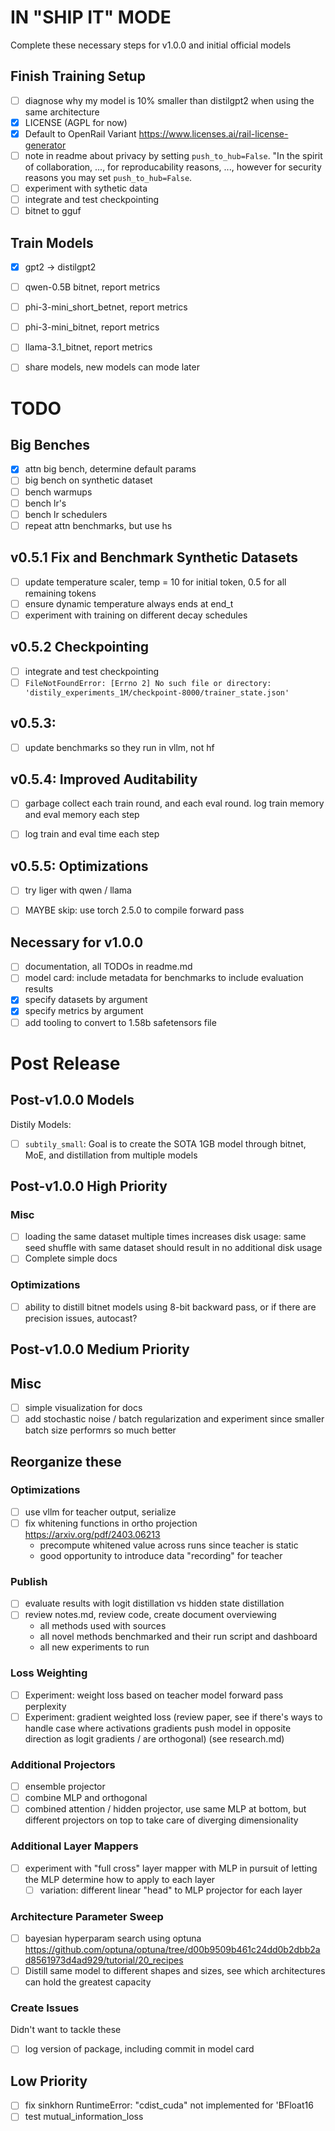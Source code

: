 # IN "SHIP IT" MODE
Complete these necessary steps for v1.0.0 and initial official models

## Finish Training Setup
- [ ] diagnose why my model is 10% smaller than distilgpt2 when using the same architecture
- [x] LICENSE (AGPL for now)
- [x] Default to OpenRail Variant https://www.licenses.ai/rail-license-generator
- [ ] note in readme about privacy by setting `push_to_hub=False`. "In the spirit of collaboration, ..., for reproducability reasons, ..., however for security reasons you may set `push_to_hub=False`.
- [ ] experiment with sythetic data
- [ ] integrate and test checkpointing
- [ ] bitnet to gguf

## Train Models
- [x] gpt2 -> distilgpt2
- [ ] qwen-0.5B bitnet, report metrics
- [ ] phi-3-mini_short_betnet, report metrics
- [ ] phi-3-mini_bitnet, report metrics
- [ ] llama-3.1_bitnet, report metrics
- [ ] share models, new models can mode later


# TODO

## Big Benches
- [x] attn big bench, determine default params
- [ ] big bench on synthetic dataset
- [ ] bench warmups
- [ ] bench lr's
- [ ] bench lr schedulers
- [ ] repeat attn benchmarks, but use hs

## v0.5.1 Fix and Benchmark Synthetic Datasets
- [ ] update temperature scaler, temp = 10 for initial token, 0.5 for all remaining tokens
- [ ] ensure dynamic temperature always ends at end_t
- [ ] experiment with training on different decay schedules

## v0.5.2 Checkpointing
- [ ] integrate and test checkpointing
- [ ] `FileNotFoundError: [Errno 2] No such file or directory: 'distily_experiments_1M/checkpoint-8000/trainer_state.json'`
## v0.5.3:
- [ ] update benchmarks so they run in vllm, not hf

## v0.5.4: Improved Auditability
- [ ] garbage collect each train round, and each eval round. log train memory and eval memory each step
- [ ] log train and eval time each step


## v0.5.5: Optimizations
- [ ] try liger with qwen / llama
- [ ] MAYBE skip: use torch 2.5.0 to compile forward pass



## Necessary for v1.0.0
- [ ] documentation, all TODOs in readme.md
- [ ] model card: include metadata for benchmarks to include evaluation results
- [x] specify datasets by argument
- [x] specify metrics by argument
- [ ] add tooling to convert to 1.58b safetensors file

# Post Release

## Post-v1.0.0 Models
Distily Models:
- [ ] `subtily_small`: Goal is to create the SOTA 1GB model through bitnet, MoE, and distillation from multiple models

## Post-v1.0.0 High Priority

### Misc
- [ ] loading the same dataset multiple times increases disk usage: same seed shuffle with same dataset should result in no additional disk usage
- [ ] Complete simple docs

### Optimizations
- [ ] ability to distill bitnet models using 8-bit backward pass, or if there are precision issues, autocast?


## Post-v1.0.0 Medium Priority

## Misc
- [ ] simple visualization for docs
- [ ] add stochastic noise / batch regularization and experiment since smaller batch size performrs so much better
## Reorganize these


### Optimizations
- [ ] use vllm for teacher output, serialize
- [ ] fix whitening functions in ortho projection https://arxiv.org/pdf/2403.06213
  - precompute whitened value across runs since teacher is static
  - good opportunity to introduce data "recording" for teacher

### Publish
- [ ] evaluate results with logit distillation vs hidden state distillation
- [ ] review notes.md, review code, create document overviewing
  - all methods used with sources
  - all novel methods benchmarked and their run script and dashboard
  - all new experiments to run



### Loss Weighting
- [ ] Experiment: weight loss based on teacher model forward pass perplexity
- [ ] Experiment: gradient weighted loss (review paper, see if there's ways to handle case where activations gradients push model in opposite direction as logit gradients / are orthogonal) (see research.md)

### Additional Projectors
- [ ] ensemble projector
- [ ] combine MLP and orthogonal
- [ ] combined attention / hidden projector, use same MLP at bottom, but different projectors on top to take care of diverging dimensionality

### Additional Layer Mappers
- [ ] experiment with "full cross" layer mapper with MLP in pursuit of letting the MLP determine how to apply to each layer
  - [ ] variation: different linear "head" to MLP projector for each layer

### Architecture Parameter Sweep
- [ ] bayesian hyperparam search using optuna https://github.com/optuna/optuna/tree/d00b9509b461c24dd0b2dbb2ad8561973d4ad929/tutorial/20_recipes
- [ ] Distill same model to different shapes and sizes, see which architectures can hold the greatest capacity

### Create Issues
Didn't want to tackle these
- [ ] log version of package, including commit in model card

## Low Priority
- [ ] fix sinkhorn RuntimeError: "cdist_cuda" not implemented for 'BFloat16
- [ ] test mutual_information_loss
